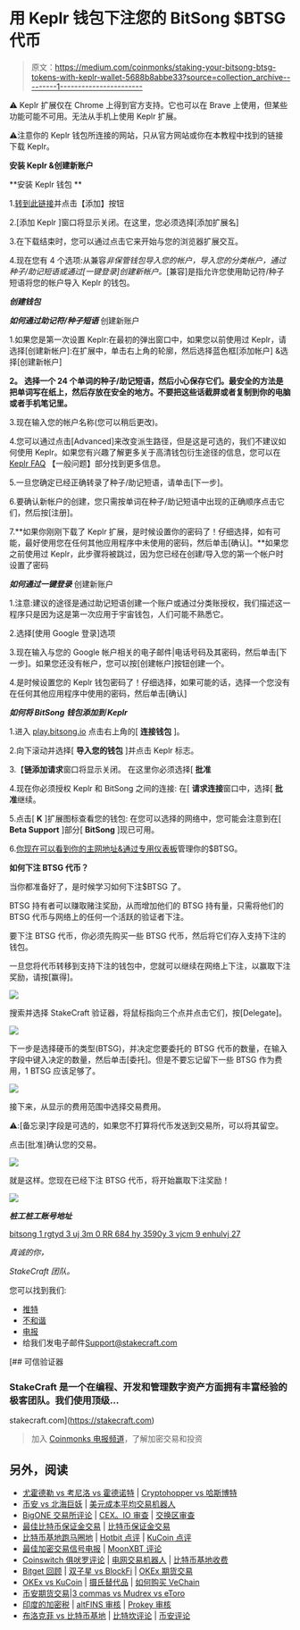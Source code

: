 # 用 Keplr 钱包下注您的 BitSong $BTSG 代币

> 原文：<https://medium.com/coinmonks/staking-your-bitsong-btsg-tokens-with-keplr-wallet-5688b8abbe33?source=collection_archive---------1----------------------->

⚠️ Keplr 扩展仅在 Chrome 上得到官方支持。它也可以在 Brave 上使用，但某些功能可能不可用。无法从手机上使用 Keplr 扩展。

⚠️注意你的 Keplr 钱包所连接的网站，只从官方网站或你在本教程中找到的链接下载 Keplr。

**安装 Keplr &创建新账户**

**安装 Keplr 钱包 **

1.[转到此链接](https://chrome.google.com/webstore/detail/keplr/dmkamcknogkgcdfhhbddcghachkejeap?hl=en)并点击【添加】按钮

2.[添加 Keplr ]窗口将显示关闭。在这里，您必须选择[添加扩展名]

3.在下载结束时，您可以通过点击它来开始与您的浏览器扩展交互。

4.现在您有 4 个选项:从兼容*非保管钱包导入您的帐户，导入您的分类帐户，通过种子/助记短语或通过[一键登录]创建新帐户。*[兼容]是指允许您使用助记符/种子短语将您的帐户导入 Keplr 的钱包。

***创建钱包***

***如何通过助记符/种子短语*** 创建新账户

1.如果您是第一次设置 Keplr:在最初的弹出窗口中，如果您以前使用过 Keplr，请选择[创建新帐户]:在扩展中，单击右上角的轮廓，然后选择蓝色框[添加帐户] &选择[创建新帐户]

**2。** **选择一个 24 个单词的种子/助记短语，然后小心保存它们。最安全的方法是把单词写在纸上，然后存放在安全的地方。不要把这些话截屏或者复制到你的电脑或者手机笔记里。**

3.现在输入您的帐户名称(您可以稍后更改)。

4.您可以通过点击[Advanced]来改变派生路径，但是这是可选的，我们不建议如何使用 Keplr。如果您有兴趣了解更多关于高清钱包衍生途径的信息，您可以在 [Keplr FAQ](https://faq.keplr.app/) 【一般问题】部分找到更多信息。

5.一旦您确定已经正确转录了种子/助记短语，请单击[下一步]。

6.要确认新帐户的创建，您只需按单词在种子/助记短语中出现的正确顺序点击它们，然后按[注册]。

7.**如果你刚刚下载了 Keplr 扩展，是时候设置你的密码了！仔细选择，如有可能，最好使用您在任何其他应用程序中未使用的密码，然后单击[确认]。**如果您之前使用过 Keplr，此步骤将被跳过，因为您已经在创建/导入您的第一个帐户时设置了密码

***如何通过一键登录*** 创建新账户

1.注意:建议的途径是通过助记短语创建一个账户或通过分类账授权，我们描述这一程序只是因为这是第一次应用于宇宙钱包，人们可能不熟悉它。

2.选择[使用 Google 登录]选项

3.现在输入与您的 Google 帐户相关的电子邮件|电话号码及其密码，然后单击[下一步]。如果您还没有帐户，您可以按[创建帐户]按钮创建一个。

4.是时候设置您的 Keplr 钱包密码了！仔细选择，如果可能的话，选择一个您没有在任何其他应用程序中使用的密码，然后单击[确认]

***如何将 BitSong 钱包添加到 Keplr***

1.进入 [play.bitsong.io](https://play.bitsong.io/) 点击右上角的[ **连接钱包** ]。

2.向下滚动并选择[ **导入您的钱包** ]并点击 Keplr 标志。

3.【**链添加请求**窗口将显示关闭。
在这里你必须选择[ **批准**

4.现在你必须授权 Keplr 和 BitSong 之间的连接:
在[ **请求连接**窗口中，选择[ **批准**继续。

5.点击[ **K** ]扩展图标查看您的钱包:
在您可以选择的网络中，您可能会注意到在[ **Beta Support** ]部分[ **BitSong** ]现已可用。

6.[你现在可以看到你的主网地址&通过专用仪表板](https://play.bitsong.io/wallet)管理你的$BTSG。

**如何下注 BTSG 代币？**

当你都准备好了，是时候学习如何下注$BTSG 了。

BTSG 持有者可以赚取赌注奖励，从而增加他们的 BTSG 持有量，只需将他们的 BTSG 代币与网络上的任何一个活跃的验证者下注。

要下注 BTSG 代币，你必须先购买一些 BTSG 代币，然后将它们存入支持下注的钱包。

一旦您将代币转移到支持下注的钱包中，您就可以继续在网络上下注，以赢取下注奖励，请按[赢得]。

![](img/9aea304bea8e1d3eed021b161f516d30.png)

搜索并选择 StakeCraft 验证器，将鼠标指向三个点并点击它们，按[Delegate]。

![](img/6c410fe438e4d2abd442ad8771f31927.png)

下一步是选择硬币的类型(BTSG)，并决定您要委托的 BTSG 代币的数量，在输入字段中键入决定的数量，然后单击[委托]。但是不要忘记留下一些 BTSG 作为费用，1 BTSG 应该足够了。

![](img/e7bc9392d06e4622ea987e41378a35ca.png)

接下来，从显示的费用范围中选择交易费用。

⚠️:[备忘录]字段是可选的，如果您不打算将代币发送到交易所，可以将其留空。

点击[批准]确认您的交易。

![](img/67e7837ba4d2498ec8df2d37d1cccc66.png)

就是这样。您现在已经下注 BTSG 代币，将开始赢取下注奖励！

![](img/df23212f46b65ed17d55556cb5d6077f.png)

***桩工桩工账号地址***

[bitsong 1 rgtyd 3 uj 3m 0 RR 684 hy 3590y 3 vjcm 9 enhulvj 27](https://explorebitsong.com/staking/bitsongvaloper1rgtyd3uj3m0rr684hy3590y3vjcm9enhamsm6r)

*真诚的你，*

*StakeCraft 团队。*

您可以找到我们:

*   [推特](https://twitter.com/stakecraft)
*   [不和谐](https://discord.gg/xkYnNYV4qH)
*   [电报](https://t.me/stakecraft)
*   给我们发电子邮件[Support@stakecraft.com](mailto:Support@stakecraft.com)

[](https://stakecraft.com) [## 可信验证器

### StakeCraft 是一个在编程、开发和管理数字资产方面拥有丰富经验的极客团队。我们使用顶级…

stakecraft.com](https://stakecraft.com) 

> 加入 [Coinmonks 电报频道](https://t.me/coincodecap)，了解加密交易和投资

## 另外，阅读

*   [尤霍德勒 vs 考尼洛 vs 霍德诺特](/coinmonks/youhodler-vs-coinloan-vs-hodlnaut-b1050acde55a) | [Cryptohopper vs 哈斯博特](https://blog.coincodecap.com/cryptohopper-vs-haasbot)
*   [币安 vs 北海巨妖](https://blog.coincodecap.com/binance-vs-kraken) | [美元成本平均交易机器人](https://blog.coincodecap.com/pionex-dca-bot)
*   [BigONE 交易所评论](/coinmonks/bigone-exchange-review-64705d85a1d4) | [CEX。IO 审查](https://blog.coincodecap.com/cex-io-review) | [交换区审查](/coinmonks/swapzone-review-crypto-exchange-data-aggregator-e0ad78e55ed7)
*   [最佳比特币保证金交易](/coinmonks/bitcoin-margin-trading-exchange-bcbfcbf7b8e3) | [比特币保证金交易](https://blog.coincodecap.com/bityard-margin-trading)
*   [比特币基地跑马圈地](https://blog.coincodecap.com/coinbase-staking) | [Hotbit 点评](/coinmonks/hotbit-review-cd5bec41dafb) | [KuCoin 点评](https://blog.coincodecap.com/kucoin-review)
*   [最佳加密交易信号电报](/coinmonks/best-crypto-signals-telegram-5785cdbc4b2b) | [MoonXBT 评论](/coinmonks/moonxbt-review-6e4ab26d037)
*   [Coinswitch 俱吠罗评论](/coinmonks/coinswitch-kuber-review-1a8dc5c7a739) | [电网交易机器人](https://blog.coincodecap.com/grid-trading) | [比特币基地收费](/coinmonks/coinbase-fees-831e77d4f2c5)
*   [Bitget 回顾](https://blog.coincodecap.com/bitget-review) | [双子星 vs BlockFi](https://blog.coincodecap.com/gemini-vs-blockfi) | [OKEx 期货交易](https://blog.coincodecap.com/okex-futures-trading)
*   [OKEx vs KuCoin](https://blog.coincodecap.com/okex-kucoin) | [摄氏替代品](https://blog.coincodecap.com/celsius-alternatives) | [如何购买 VeChain](https://blog.coincodecap.com/buy-vechain)
*   [币安期货交易](https://blog.coincodecap.com/binance-futures-trading)|[3 commas vs Mudrex vs eToro](https://blog.coincodecap.com/mudrex-3commas-etoro)
*   [印度的加密税](https://blog.coincodecap.com/crypto-tax-india) | [altFINS 审核](https://blog.coincodecap.com/altfins-review) | [Prokey 审核](/coinmonks/prokey-review-26611173c13c)
*   [布洛克菲 vs 比特币基地](https://blog.coincodecap.com/blockfi-vs-coinbase) | [比特坎评论](https://blog.coincodecap.com/bitkan-review) | [币安评论](/coinmonks/binance-review-ee10d3bf3b6e)